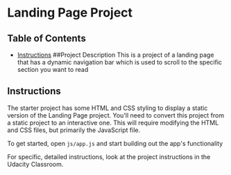 # Landing Page Project

## Table of Contents

* [Instructions](#instructions)
##Project Description
This is a project of a landing page that has a dynamic navigation bar which is used to scroll to the specific section you want to read   


## Instructions

The starter project has some HTML and CSS styling to display a static version of the Landing Page project. You'll need to convert this project from a static project to an interactive one. This will require modifying the HTML and CSS files, but primarily the JavaScript file.

To get started, open `js/app.js` and start building out the app's functionality

For specific, detailed instructions, look at the project instructions in the Udacity Classroom.


